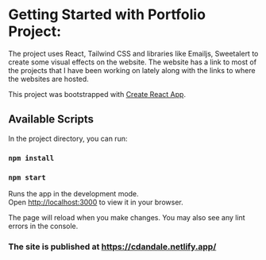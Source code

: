 # Getting Started with Portfolio Project:

The project uses React, Tailwind CSS and libraries like Emailjs, Sweetalert to create some visual effects on the website. The website has a link to most of the projects that I have been working on lately along with the links to where the websites are hosted.

This project was bootstrapped with [Create React App](https://github.com/facebook/create-react-app).

## Available Scripts

In the project directory, you can run:

### `npm install`

### `npm start`

Runs the app in the development mode.\
Open [http://localhost:3000](http://localhost:3000) to view it in your browser.

The page will reload when you make changes.
You may also see any lint errors in the console.

### The site is published at https://cdandale.netlify.app/
